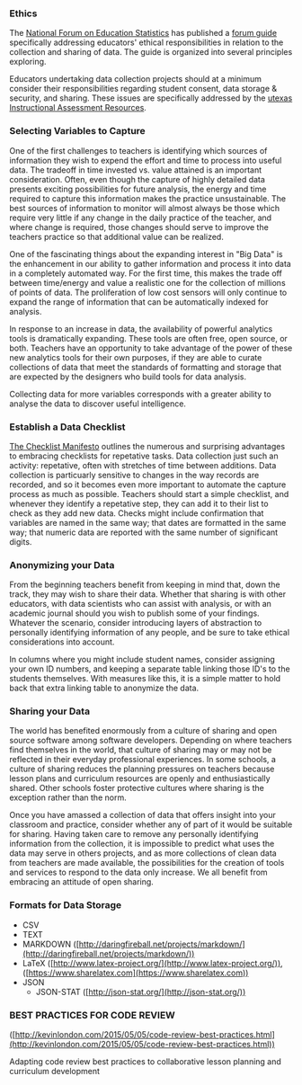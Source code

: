 ### Ethics

The [National Forum on Education Statistics]() has published a [forum guide](http://nces.ed.gov/pubs2010/2010801.pdf) specifically addressing educators' ethical responsibilities in relation to the collection and sharing of data. The guide is organized into several principles exploring.

Educators undertaking data collection projects should at a minimum consider their responsibilities regarding student consent, data storage & security, and sharing. These issues are specifically addressed by the [utexas Instructional Assessment Resources](https://www.utexas.edu/academic/ctl/assessment/iar/teaching/gather/ethics.php).


### Selecting Variables to Capture

One of the first challenges to teachers is identifying which sources of information they wish to expend the effort and time to process into useful data. The tradeoff in time invested vs. value attained is an important consideration. Often, even though the capture of highly detailed data presents exciting possibilities for future analysis, the energy and time required to capture this information makes the practice unsustainable. The best sources of information to monitor will almost always be those which require very little if any change in the daily practice of the teacher, and where change is required, those changes should serve to improve the teachers practice so that additional value can be realized.

One of the fascinating things about the expanding interest in "Big Data" is the enhancement in our ability to gather information and process it into data in a completely automated way. For the first time, this makes the trade off between time/energy and value a realistic one for the collection of millions of points of data. The proliferation of low cost sensors will only continue to expand the range of information that can be automatically indexed for analysis.

In response to an increase in data, the availability of powerful analytics tools is dramatically expanding. These tools are often free, open source, or both. Teachers have an opportunity to take advantage of the power of these new analytics tools for their own purposes, if they are able to curate collections of data that meet the standards of formatting and storage that are expected by the designers who build tools for data analysis.

Collecting data for more variables corresponds with a greater ability to analyse the data to discover useful intelligence.


### Establish a Data Checklist

[The Checklist Manifesto](http://atulgawande.com/book/the-checklist-manifesto/) outlines the numerous and surprising advantages to embracing checklists for repetative tasks. Data collection just such an activity: repetative, often with stretches of time between additions. Data collection is particuarly sensitive to changes in the way records are recorded, and so it becomes even more important to automate the capture process as much as possible. Teachers should start a simple checklist, and whenever they identify a repetative step, they can add it to their list to check as they add new data. Checks might include confirmation that variables are named in the same way; that dates are formatted in the same way; that numeric data are reported with the same number of significant digits.

### Anonymizing your Data

From the beginning teachers benefit from keeping in mind that, down the track, they may wish to share their data. Whether that sharing is with other educators, with data scientists who can assist with analysis, or with an academic journal should you wish to publish some of your findings. Whatever the scenario, consider introducing layers of abstraction to personally identifying information of any people, and be sure to take ethical considerations into account.

In columns where you might include student names, consider assigning your own ID numbers, and keeping a separate table linking those ID's to the students themselves. With measures like this, it is a simple matter to hold back that extra linking table to anonymize the data.


### Sharing your Data

The world has benefited enormously from a culture of sharing and open source software among software developers. Depending on where teachers find themselves in the world, that culture of sharing may or may not be reflected in their everyday professional experiences. In some schools, a culture of sharing reduces the planning pressures on teachers because lesson plans and curriculum resources are openly and enthusiastically shared. Other schools foster protective cultures where sharing is the exception rather than the norm.

Once you have amassed a collection of data that offers insight into your classroom and practice, consider whether any of part of it would be suitable for sharing. Having taken care to remove any personally identifying information from the collection, it is impossible to predict what uses the data may serve in others projects, and as more collections of clean data from teachers are made available, the possibilities for the creation of tools and services to respond to the data only increase. We all benefit from embracing an attitude of open sharing.


### Formats for Data Storage

- CSV
- TEXT
- MARKDOWN ([http://daringfireball.net/projects/markdown/](http://daringfireball.net/projects/markdown/))
- LaTeX ([http://www.latex-project.org/](http://www.latex-project.org/)), ([https://www.sharelatex.com](https://www.sharelatex.com))
- JSON
  - JSON-STAT ([http://json-stat.org/](http://json-stat.org/))

### BEST PRACTICES FOR CODE REVIEW

([http://kevinlondon.com/2015/05/05/code-review-best-practices.html](http://kevinlondon.com/2015/05/05/code-review-best-practices.html))

Adapting code review best practices to collaborative lesson planning and curriculum development
